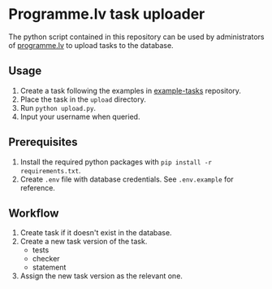 # Programme.lv task uploader

The python script contained in this repository can
be used by administrators of [programme.lv](https://programme.lv)
to upload tasks to the database.

## Usage

1) Create a task following the examples in [example-tasks](https://github.com/programme-lv/example-tasks) repository.
2) Place the task in the `upload` directory.
3) Run `python upload.py`.
4) Input your username when queried.

## Prerequisites

1) Install the required python packages with `pip install -r requirements.txt`.
2) Create `.env` file with database credentials. See `.env.example` for reference.

## Workflow

1) Create task if it doesn't exist in the database.
2) Create a new task version of the task.
	- tests
	- checker
	- statement
3) Assign the new task version as the relevant one.
